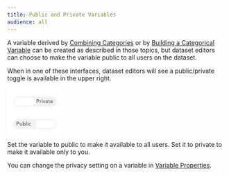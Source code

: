 ```yaml
---
title: Public and Private Variables
audience: all
---
```


A variable derived by [Combining Categories](crunch_creating-a-combined-variable.html) or by [Building a Categorical Variable](crunch_creating-a-categorical-variable.html) can be created as described in those topics, but dataset editors  can choose to make the variable public to all users on the dataset.

When in one of these interfaces, dataset editors will see a public/private toggle is available in the upper right.

![](images/PublicPrivate.png)

Set the variable to public to make it available to all users. Set it to private to make it available only to you.

You can change the privacy setting on a variable in [Variable Properties](crunch_variable-properties).

